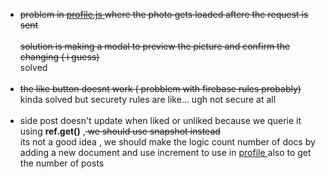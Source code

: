 <ul>
<li><s>
problem in <a href="src/js/profile.js"> profile.js </a> where the photo gets loaded aftere the request is sent 
</br></br>
solution is making a modal to preview the picture and confirm the changing ( i guess)
</s></li>
solved
</br></br>
<li><s> the like button doesnt work ( probblem with firebase rules probably)</s></li>
kinda solved but securety rules are like... ugh not secure at all
</br></br>
<li> side post doesn't update when liked or unliked because we querie it using <strong>ref.get()</strong> ,<s> we should use snapshot instead
</s></br>
its not a good idea , we should make the logic count number of docs by adding a new document and use increment to use in <a href="./src/js/Profile.js">profile </a>also to get the number of posts
</li>
</ul>
